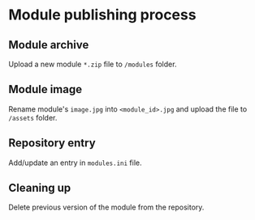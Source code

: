 # Module publishing process

## Module archive

Upload a new module `*.zip` file to `/modules` folder.

## Module image

Rename module's `image.jpg` into `<module_id>.jpg` and upload the file to `/assets` folder.

## Repository entry

Add/update an entry in `modules.ini` file.

## Cleaning up

Delete previous version of the module from the repository.
